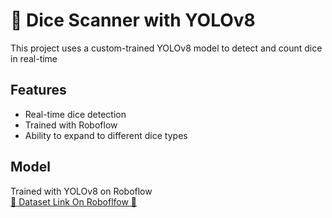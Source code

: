 # 🎲 Dice Scanner with YOLOv8

This project uses a custom-trained YOLOv8 model to detect and count dice in real-time

## Features
- Real-time dice detection
- Trained with Roboflow
- Ability to expand to different dice types

## Model
Trained with YOLOv8 on Roboflow  
[🔗 Dataset Link On Roboflfow 🔗](https://universe.roboflow.com/dice-recognition-wmx1i/dice-detection-q9dhl/model)


